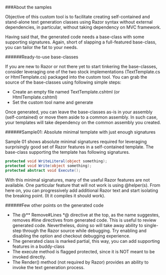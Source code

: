 ###About the samples

Objective of this custom tool is to facilitate creating self-contained and stand-alone text generation classes using Razor syntax without external dependencies, in particular, without taking dependency on MVC framework.

Having said that, the generated code needs a base-class with some supporting signatures. Again, short of slapping a full-featured base-class, you can tailor the fat to your needs. 

######Ready-to-use base-classes

If you are new to Razor or not there yet to start tinkering the base-classes, consider leveraging one of the two stock implementations (TextTemplate.cs or HtmlTemplate.cs) packaged into the custom tool. You can grab the source of the base-classes using following simple steps:
+ Create an empty file named TextTemplate.cshtml (or HtmlTemplate.cshtml)
+ Set the custom tool name and generate

Once generated, you can leave the base-classes as-is in your assembly (self-contained) or move them aside to a common assembly. In such case, your templates will take dependency on the common assembly you created. 

######Sample01: Absolute minimal template with just enough signatures

Sample 01 shows absolute minimal signatures required for leveraging surprisingly good set of Razor features in a self-contained template. The base-class supporting the template has following signatures.

```cs
protected void WriteLiteral(object something);
protected void Write(object something);
protected abstract void Execute();
```

With this minimal signatures, many of the useful Razor features are not available. One particular feature that will not work is using @helper(s). From here on, you can progressively add additional Razor text and start isolating the breaking point. (It it compiles it should work).

######Few other points on the generated code

+ The @** Remove#Lines *@ directive at the top, as the name suggestes, removes #line directives from generated code. This is useful to review generated code. Nevertheless, doing so will take away ability to single-step through the Razor source while debugging. Try enabling and disabling the option and checkout debugging experience.
+ The generated class is marked  partial, this way, you can add supporting features in a buddy-class
+ The execute method is flagged protected, since it is NOT meant to be invoked directly.
+ The Render() method (not required by Razor) provides an ability to invoke the text generation process.




